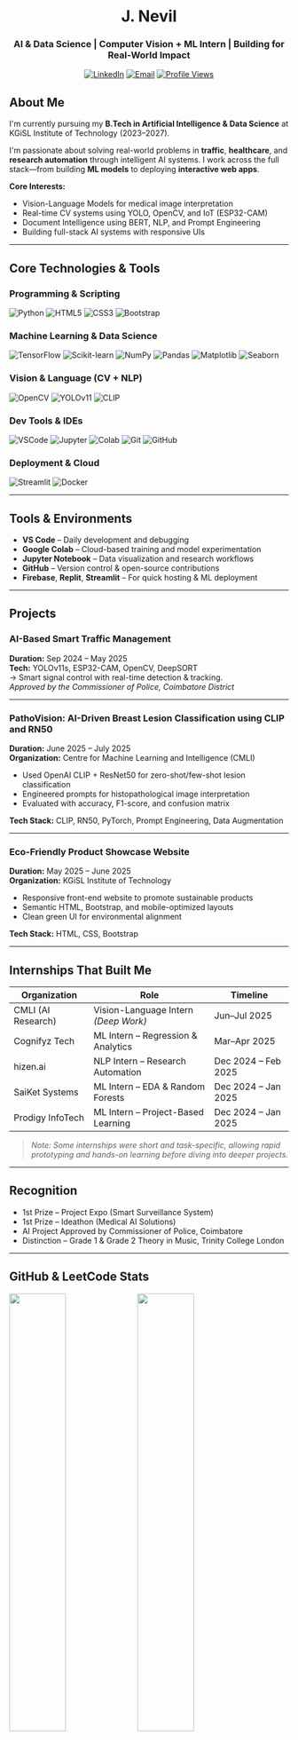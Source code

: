 <div align="center">

# J. Nevil

### AI & Data Science | Computer Vision + ML Intern | Building for Real-World Impact

[![LinkedIn](https://img.shields.io/badge/LinkedIn-nevilj-blue?style=flat&logo=linkedin)](https://www.linkedin.com/in/nevilj)
[![Email](https://img.shields.io/badge/Email-nevilj22@gmail.com-red?style=flat&logo=gmail)](mailto:nevilj22@gmail.com)
[![Profile Views](https://komarev.com/ghpvc/?username=nevil2006&label=Profile%20views&color=0e75b6&style=flat)](https://github.com/nevil2006)

</div>

##  About Me

I'm currently pursuing my **B.Tech in Artificial Intelligence & Data Science** at KGiSL Institute of Technology (2023–2027).

I'm passionate about solving real-world problems in **traffic**, **healthcare**, and **research automation** through intelligent AI systems. I work across the full stack—from building **ML models** to deploying **interactive web apps**.

**Core Interests:**
- Vision-Language Models for medical image interpretation  
- Real-time CV systems using YOLO, OpenCV, and IoT (ESP32-CAM)  
- Document Intelligence using BERT, NLP, and Prompt Engineering  
- Building full-stack AI systems with responsive UIs

---

##  Core Technologies & Tools

###  Programming & Scripting
![Python](https://img.shields.io/badge/Python-3776AB?style=for-the-badge&logo=python&logoColor=white)
![HTML5](https://img.shields.io/badge/HTML5-E34F26?style=for-the-badge&logo=html5&logoColor=white)
![CSS3](https://img.shields.io/badge/CSS3-1572B6?style=for-the-badge&logo=css3&logoColor=white)
![Bootstrap](https://img.shields.io/badge/Bootstrap-7952B3?style=for-the-badge&logo=bootstrap&logoColor=white)

###  Machine Learning & Data Science
![TensorFlow](https://img.shields.io/badge/TensorFlow-FF6F00?style=for-the-badge&logo=tensorflow&logoColor=white)
![Scikit-learn](https://img.shields.io/badge/Scikit--Learn-F7931E?style=for-the-badge&logo=scikit-learn&logoColor=white)
![NumPy](https://img.shields.io/badge/NumPy-013243?style=for-the-badge&logo=numpy&logoColor=white)
![Pandas](https://img.shields.io/badge/Pandas-150458?style=for-the-badge&logo=pandas&logoColor=white)
![Matplotlib](https://img.shields.io/badge/Matplotlib-11557C?style=for-the-badge&logo=python&logoColor=white)
![Seaborn](https://img.shields.io/badge/Seaborn-3776AB?style=for-the-badge&logo=python&logoColor=white)

###  Vision & Language (CV + NLP)
![OpenCV](https://img.shields.io/badge/OpenCV-5C3EE8?style=for-the-badge&logo=opencv&logoColor=white)
![YOLOv11](https://img.shields.io/badge/YOLOv11-00FFFF?style=for-the-badge&logo=darkreader&logoColor=black)
![CLIP](https://img.shields.io/badge/CLIP-VLM-informational?style=for-the-badge)

###  Dev Tools & IDEs
![VSCode](https://img.shields.io/badge/VSCode-007ACC?style=for-the-badge&logo=visual-studio-code&logoColor=white)
![Jupyter](https://img.shields.io/badge/Jupyter-F37626?style=for-the-badge&logo=jupyter&logoColor=white)
![Colab](https://img.shields.io/badge/Google_Colab-F9AB00?style=for-the-badge&logo=googlecolab&logoColor=white)
![Git](https://img.shields.io/badge/Git-F05032?style=for-the-badge&logo=git&logoColor=white)
![GitHub](https://img.shields.io/badge/GitHub-181717?style=for-the-badge&logo=github&logoColor=white)

###  Deployment & Cloud
![Streamlit](https://img.shields.io/badge/Streamlit-FF4B4B?style=for-the-badge&logo=streamlit&logoColor=white)
![Docker](https://img.shields.io/badge/Docker-2496ED?style=for-the-badge&logo=docker&logoColor=white)


---

## Tools & Environments

-  **VS Code** – Daily development and debugging  
-  **Google Colab** – Cloud-based training and model experimentation  
-  **Jupyter Notebook** – Data visualization and research workflows  
-  **GitHub** – Version control & open-source contributions  
-  **Firebase**, **Replit**, **Streamlit** – For quick hosting & ML deployment  

---

##  Projects

###  AI-Based Smart Traffic Management  
**Duration:** Sep 2024 – May 2025  
**Tech:** YOLOv11s, ESP32-CAM, OpenCV, DeepSORT  
→ Smart signal control with real-time detection & tracking.  
*Approved by the Commissioner of Police, Coimbatore District*

---

###  PathoVision: AI-Driven Breast Lesion Classification using CLIP and RN50  
**Duration:** June 2025 – July 2025  
**Organization:** Centre for Machine Learning and Intelligence (CMLI)  

- Used OpenAI CLIP + ResNet50 for zero-shot/few-shot lesion classification  
- Engineered prompts for histopathological image interpretation  
- Evaluated with accuracy, F1-score, and confusion matrix  

**Tech Stack:** CLIP, RN50, PyTorch, Prompt Engineering, Data Augmentation  

---

###  Eco-Friendly Product Showcase Website  
**Duration:** May 2025 – June 2025  
**Organization:** KGiSL Institute of Technology  

- Responsive front-end website to promote sustainable products  
- Semantic HTML, Bootstrap, and mobile-optimized layouts  
- Clean green UI for environmental alignment  

**Tech Stack:** HTML, CSS, Bootstrap  

---

##  Internships That Built Me

| Organization        | Role                                  | Timeline              |
|---------------------|----------------------------------------|-----------------------|
| CMLI (AI Research)  | Vision-Language Intern *(Deep Work)*   | Jun–Jul 2025          |
| Cognifyz Tech       | ML Intern – Regression & Analytics     | Mar–Apr 2025          |
| hizen.ai            | NLP Intern – Research Automation       | Dec 2024 – Feb 2025   |
| SaiKet Systems      | ML Intern – EDA & Random Forests       | Dec 2024 – Jan 2025   |
| Prodigy InfoTech    | ML Intern – Project-Based Learning     | Dec 2024 – Jan 2025   |

> *Note: Some internships were short and task-specific, allowing rapid prototyping and hands-on learning before diving into deeper projects.*

---

##  Recognition

-  1st Prize – Project Expo (Smart Surveillance System)  
-  1st Prize – Ideathon (Medical AI Solutions)  
-  AI Project Approved by Commissioner of Police, Coimbatore  
-  Distinction – Grade 1 & Grade 2 Theory in Music, Trinity College London  

---

##  GitHub & LeetCode Stats

<p>
  <img src="https://github-readme-stats.vercel.app/api?username=nevil2006&show_icons=true&theme=radical" width="45%" />
  <img src="https://github-readme-streak-stats.herokuapp.com/?user=nevil2006&theme=radical" width="45%" />
  <br/>
  <img src="https://github-readme-stats.vercel.app/api/top-langs/?username=nevil2006&theme=dark&layout=compact" width="40%" />
  <img src="https://leetcard.jacoblin.cool/nevilj?theme=dark&font=Kanit" width="50%" />
</p>

---

##  Connect With Me

- [LinkedIn](https://www.linkedin.com/in/nevilj)  
- [Email](mailto:nevilj22@gmail.com)  
- [GitHub](https://github.com/nevil2006)  

---

> “My mission is simple: Build intelligent systems that don’t just predict but **deliver value at the edge, in the clinic, and in the real world**.”
